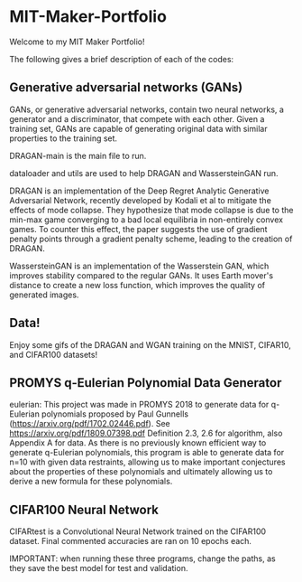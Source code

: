# MIT-Maker-Portfolio

Welcome to my MIT Maker Portfolio!

The following gives a brief description of each of the codes:

## Generative adversarial networks (GANs)

GANs, or generative adversarial networks, contain two neural networks, a generator and a discriminator, that compete with each other. Given a training set, GANs are capable of generating original data with similar properties to the training set.

DRAGAN-main is the main file to run. 

dataloader and utils are used to help DRAGAN and WassersteinGAN run.

DRAGAN is an implementation of the Deep Regret Analytic Generative Adversarial Network, recently developed by Kodali et al to mitigate the effects of mode collapse. They hypothesize that mode collapse is due to the min-max game converging to a bad local equilibria in non-entirely convex games. To counter this effect, the paper suggests the use of gradient penalty points through a gradient penalty scheme, leading to the creation of DRAGAN.

WassersteinGAN is an implementation of the Wasserstein GAN, which improves stability compared to the regular GANs. It uses Earth mover's distance to create a new loss function, which improves the quality of generated images.

## Data!

Enjoy some gifs of the DRAGAN and WGAN training on the MNIST, CIFAR10, and CIFAR100 datasets!

## PROMYS q-Eulerian Polynomial Data Generator

eulerian: This project was made in PROMYS 2018 to generate data for q-Eulerian polynomials proposed by Paul Gunnells (https://arxiv.org/pdf/1702.02446.pdf). See https://arxiv.org/pdf/1809.07398.pdf Definition 2.3, 2.6 for algorithm, also Appendix A for data. As there is no previously known efficient way to generate q-Eulerian polynomials, this program is able to generate data for n=10 with given data restraints, allowing us to make important conjectures about the properties of these polynomials and ultimately allowing us to derive a new formula for these polynomials.

## CIFAR100 Neural Network

CIFARtest is a Convolutional Neural Network trained on the CIFAR100 dataset. Final commented accuracies are ran on 10 epochs each.

IMPORTANT: when running these three programs, change the paths, as they save the best model for test and validation.
